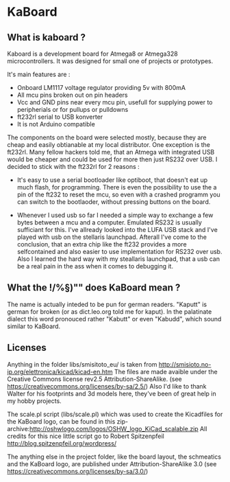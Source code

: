 KaBoard
=======

What is kaboard ?
-----------------

Kaboard is a development board for Atmega8 or Atmega328 microcontrollers.
It was designed for small one of projects or prototypes.

It's main features are :
 * Onboard LM1117 voltage regulator providing 5v with 800mA
 * All mcu pins broken out on pin headers
 * Vcc and GND pins near every mcu pin, usefull for supplying power to peripherials or for pullups or pulldowns
 * ft232rl serial to USB konverter
 * It is not Arduino compatible

The components on the board were selected mostly, because they are cheap and easily obtianable at my local distributor.
One exception is the ft232rl.
Many fellow hackers told me, that an Atmega with integrated USB would be cheaper and could be used for more then just RS232 over USB.
I decided to stick with the ft232rl for 2 reasons :
 * It's easy to use a serial bootloader like optiboot, that doesn't eat up much flash, for programming. 
   There is even the possibility to use the a pin of the ft232 to reset the mcu, 
   so even with a crashed programm you can switch to the bootlaoder, without pressing buttons on the board.
 
 * Whenever I used usb so far I needed a simple way to exchange a few bytes between a mcu and a computer.
   Emulated RS232 is usually sufficiant for this. 
   I've allready looked into the LUFA USB stack and I've played with usb on the stellaris launchpad.
   Afterall I've come to the conclusion, that an extra chip like the ft232 provides a more selfcontained
   and also easier to use implementation for RS232 over usb.
   Also I learned the hard way with my steallaris launchpad, that a usb can be a real pain in the ass when it comes to debugging it.


What the !/%§)"" does KaBoard mean ?
------------------------------------
The name is actually inteded to be pun for german readers.
"Kaputt" is german for broken (or as dict.leo.org told me for kaput).
In the palatinate dialect this word pronouced rather "Kabutt" or even "Kabudd", 
which sound similar to KaBoard. 


Licenses
--------
Anything in the folder libs/smisitoto_eu/ is taken from http://smisioto.no-ip.org/elettronica/kicad/kicad-en.htm
The files are made avaible under the Creative Commons license rev2.5 Attribution-ShareAlike. (see https://creativecommons.org/licenses/by-sa/2.5/)
Also I'd like to thank Walter for his footprints and 3d models here, they've been of great help in my hobby projects.

The scale.pl script (libs/scale.pl) which was used to create the Kicadfiles for the KaBoard logo, can be found in this zip-archive:http://oshwlogo.com/logos/OSHW_logo_KiCad_scalable.zip
All credits for this nice little script go to Robert Spitzenpfeil http://blog.spitzenpfeil.org/wordpress/

The anything else in the project folder, like the board layout, the schmeatics and the KaBoard logo, are published under Attribution-ShareAlike 3.0 (see https://creativecommons.org/licenses/by-sa/3.0/)








